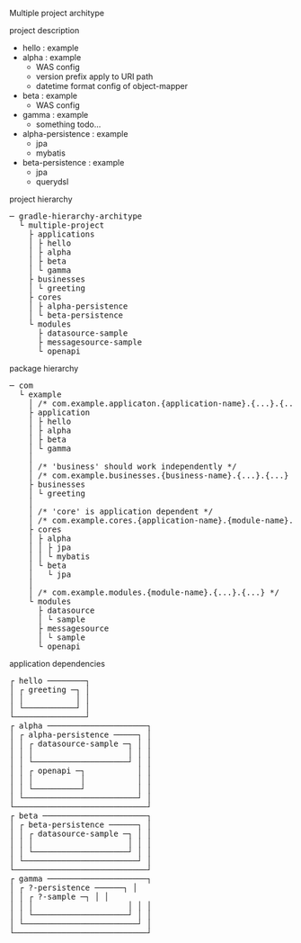 Multiple project architype

project description
* hello : example
* alpha : example
  * WAS config
  * version prefix apply to URI path
  * datetime format config of object-mapper 
* beta : example
  * WAS config
* gamma : example
  * something todo...
* alpha-persistence : example
  * jpa
  * mybatis
* beta-persistence : example
  * jpa
  * querydsl


project hierarchy 
<pre>
─ gradle-hierarchy-architype
  └ multiple-project
    ├ applications
    │ ├ hello
    │ ├ alpha
    │ ├ beta
    │ └ gamma
    ├ businesses
    │ └ greeting
    ├ cores
    │ ├ alpha-persistence
    │ └ beta-persistence
    └ modules
      ├ datasource-sample
      ├ messagesource-sample
      └ openapi
</pre>

package hierarchy 
<pre>
─ com   
  └ example
    │ /* com.example.applicaton.{application-name}.{...}.{...} */
    ├ application
    │ ├ hello
    │ ├ alpha
    │ ├ beta
    │ └ gamma
    │
    │ /* 'business' should work independently */
    │ /* com.example.businesses.{business-name}.{...}.{...} */
    ├ businesses
    │ └ greeting
    │
    │ /* 'core' is application dependent */
    │ /* com.example.cores.{application-name}.{module-name}.{...}.{...} */
    ├ cores
    │ ├ alpha
    │ │ ├ jpa
    │ │ └ mybatis
    │ └ beta
    │   └ jpa
    │
    │ /* com.example.modules.{module-name}.{...}.{...} */
    └ modules
      ├ datasource
      │ └ sample
      ├ messagesource
      │ └ sample
      └ openapi
</pre>

application dependencies
<pre>
┌ hello ────────┐
│ ┌ greeting ─┐ │
│ │           │ │
│ └───────────┘ │
└───────────────┘
┌ alpha ─────────────────────┐
│ ┌ alpha-persistence ─────┐ │
│ │ ┌ datasource-sample ─┐ │ │
│ │ │                    │ │ │
│ │ └────────────────────┘ │ │
│ │ ┌ openapi ─┐           │ │
│ │ │          │           │ │
│ │ └──────────┘           │ │
│ └────────────────────────┘ │
└────────────────────────────┘
┌ beta ──────────────────────┐
│ ┌ beta-persistence ──────┐ │
│ │ ┌ datasource-sample ─┐ │ │
│ │ │                    │ │ │
│ │ └────────────────────┘ │ │
│ └────────────────────────┘ │
└────────────────────────────┘
┌ gamma ─────────────────────┐
│ ┌ ?-persistence ──────┐ │
│ │ ┌ ?-sample ─┐ │ │
│ │ │                    │ │ │
│ │ └────────────────────┘ │ │
│ └────────────────────────┘ │
└────────────────────────────┘
</pre>
